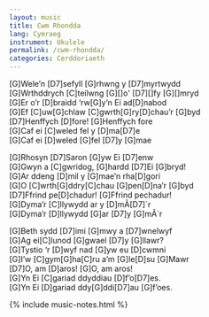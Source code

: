 ```yaml
---
layout: music
title: Cwm Rhondda
lang: Cymraeg
instrument: Ukulele
permalink: /cwm-rhondda/
categories: Cerddoriaeth
---
```


[G]Wele’n [D7]sefyll [G]rhwng y [D7]myrtwydd  
[G]Wrthddrych [C]teilwng [G][]o' [D7][]fy [G][]mryd  
[G]Er o’r [D]braidd ‘rw[G]y’n Ei ad[D]nabod  
[G]Ef [C]uw[G]chlaw [C]gwrth[G]ry[D]chau’r [G]byd  
[D7]Henffych [D]fore! [G]Henffych fore  
[G]Caf ei [C]weled fel y [D]ma[D7]e  
[G]Caf ei [D]weled [G]fel [D7]y [G]mae  
  
[G]Rhosyn [D7]Saron [G]yw Ei [D7]enw  
[G]Gwyn a [C]gwridog, [G]hardd [D7]Ei [G]bryd!  
[G]Ar ddeng [D]mil y [G]mae’n rha[D]gori  
[G]O [C]wrth[G]ddry[C]chau [G]pen[D]na’r [G]byd  
[D7]Ffrind pe[D]chadur! [G]Ffrind pechadur!  
[G]Dyma’r [C]llywydd ar y [D]mÃ[D7]´r  
[G]Dyma’r [D]llywydd [G]ar [D7]y [G]mÃ´r  
  
[G]Beth sydd [D7]imi [G]mwy a [D7]wnelwyf  
[G]Ag ei[C]lunod [G]gwael [D7]y [G]llawr?  
[G]Tystio ‘r [D]wyf nad [G]yw eu [D]cwmni  
[G]I’w [C]gym[G]ha[C]ru a’m [G]Ie[D]su [G]Mawr  
[D7]O, am [D]aros! [G]O, am aros!  
[G]Yn Ei [C]gariad ddyddiau [D]f’o[D7]es.  
[G]Yn Ei [D]gariad ddy[G]ddi[D7]au [G]f’oes.  




{% include music-notes.html %}